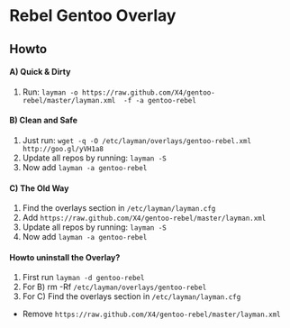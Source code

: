 Rebel Gentoo Overlay
============

## Howto

#### A) Quick & Dirty

1. Run: ```layman -o https://raw.github.com/X4/gentoo-rebel/master/layman.xml  -f -a gentoo-rebel```

#### B) Clean and Safe

1. Just run: ```wget -q -O /etc/layman/overlays/gentoo-rebel.xml http://goo.gl/yVH1a8```
2. Update all repos by running: ```layman -S```
3. Now add ```layman -a gentoo-rebel```

#### C) The Old Way

1. Find the overlays section in ```/etc/layman/layman.cfg```
2. Add ```https://raw.github.com/X4/gentoo-rebel/master/layman.xml```
3. Update all repos by running: ```layman -S```
4. Now add ```layman -a gentoo-rebel```


#### Howto uninstall the Overlay?

1. First run ```layman -d gentoo-rebel```
2. For B) rm -Rf ```/etc/layman/overlays/gentoo-rebel```
3. For C) Find the overlays section in ```/etc/layman/layman.cfg```
  * Remove ```https://raw.github.com/X4/gentoo-rebel/master/layman.xml```
